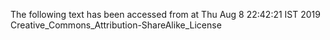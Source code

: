 The following text has been accessed from at Thu Aug 8 22:42:21 IST 2019
Creative_Commons_Attribution-ShareAlike_License
